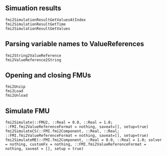 ## Simuation results

```@docs
fmi2SimulationResultGetValuesAtIndex
fmi2SimulationResultGetTime
fmi2SimulationResultGetValues
```

## Parsing variable names to ValueReferences

```@docs
fmi2String2ValueReference
fmi2ValueReference2String
```

## Opening and closing FMUs

```@docs
fmi2Unzip
fmi2Load
fmi2Unload
```

## Simulate FMU

```@docs
fmi2Simulate(::FMU2, ::Real = 0.0, ::Real = 1.0; ::FMI.fmi2ValueReferenceFormat = nothing, saveat=[], setup=true)
fmi2SimulateCS(::FMI.fmi2Component, ::Real, ::Real; ::FMI.fmi2ValueReferenceFormat = nothing, saveat=[], setup=true)
fmi2SimulateME(::FMI.fmi2Component, ::Real = 0.0, ::Real = 1.0; solver = nothing, customFx = nothing, ::FMI.fmi2ValueReferenceFormat = nothing, saveat = [], setup = true)
```
